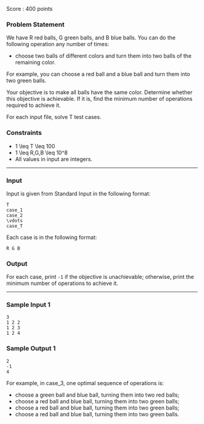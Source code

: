 Score : 400 points

### Problem Statement

We have R red balls, G green balls, and B blue balls.
You can do the following operation any number of times:

* choose two balls of different colors and turn them into two balls of the remaining color.

For example, you can choose a red ball and a blue ball and turn them into two green balls.

Your objective is to make all balls have the same color.
Determine whether this objective is achievable. If it is, find the minimum number of operations required to achieve it.

For each input file, solve T test cases.

### Constraints

* 1 \leq T \leq 100
* 1 \leq R,G,B \leq 10^8
* All values in input are integers.

---

### Input

Input is given from Standard Input in the following format:

```
T
case_1
case_2
\vdots
case_T
```

Each case is in the following format:

```
R G B
```

### Output

For each case, print `-1` if the objective is unachievable; otherwise, print the minimum number of operations to achieve it.

---

### Sample Input 1

```
3
1 2 2
1 2 3
1 2 4
```

### Sample Output 1

```
2
-1
4
```

For example, in case\_3, one optimal sequence of operations is:

* choose a green ball and blue ball, turning them into two red balls;
* choose a red ball and blue ball, turning them into two green balls;
* choose a red ball and blue ball, turning them into two green balls;
* choose a red ball and blue ball, turning them into two green balls.